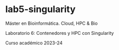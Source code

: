 # lab5-singularity
Máster en Bioinformática. Cloud, HPC & Bio

Laboratorio 6: Contenedores y HPC con Singularity

Curso académico 2023-24

